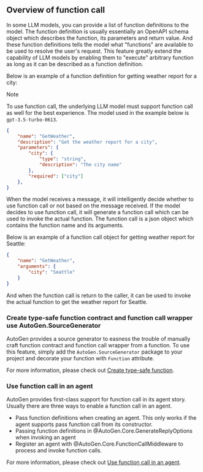 ## Overview of function call

In some LLM models, you can provide a list of function definitions to the model. The function definition is usually essentially an OpenAPI schema object which describes the function, its parameters and return value. And these function definitions tells the model what "functions" are available to be used to resolve the user's request. This feature greatly extend the capability of LLM models by enabling them to "execute" arbitrary function as long as it can be described as a function definition.

Below is an example of a function definition for getting weather report for a city:

> [!NOTE]
> To use function call, the underlying LLM model must support function call as well for the best experience.
> The model used in the example below is `gpt-3.5-turbo-0613`.
```json
{
    "name": "GetWeather",
    "description": "Get the weather report for a city",
    "parameters": {
        "city": {
            "type": "string",
            "description": "The city name"
        },
        "required": ["city"]
    },
}
```

When the model receives a message, it will intelligently decide whether to use function call or not based on the message received. If the model decides to use function call, it will generate a function call which can be used to invoke the actual function. The function call is a json object which contains the function name and its arguments.

Below is an example of a function call object for getting weather report for Seattle:

```json
{
    "name": "GetWeather",
    "arguments": {
        "city": "Seattle"
    }
}
```

And when the function call is return to the caller, it can be used to invoke the actual function to get the weather report for Seattle.

### Create type-safe function contract and function call wrapper use AutoGen.SourceGenerator
AutoGen provides a source generator to easness the trouble of manually craft function contract and function call wrapper from a function. To use this feature, simply add the `AutoGen.SourceGenerator` package to your project and decorate your function with `Function` attribute.

For more information, please check out [Create type-safe function](Create-type-safe-function-call.md).

### Use function call in an agent
AutoGen provides first-class support for function call in its agent story. Usually there are three ways to enable a function call in an agent.
- Pass function definitions when creating an agent. This only works if the agent supports pass function call from its constructor.
- Passing function definitions in @AutoGen.Core.GenerateReplyOptions when invoking an agent
- Register an agent with @AutoGen.Core.FunctionCallMiddleware to process and invoke function calls.

For more information, please check out [Use function call in an agent](Use-function-call.md).